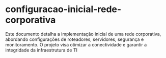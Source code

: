 # configuracao-inicial-rede-corporativa
Este documento detalha a implementação inicial de uma rede corporativa, abordando configurações de roteadores, servidores, segurança e monitoramento. O projeto visa otimizar a conectividade e garantir a integridade da infraestrutura de TI 
